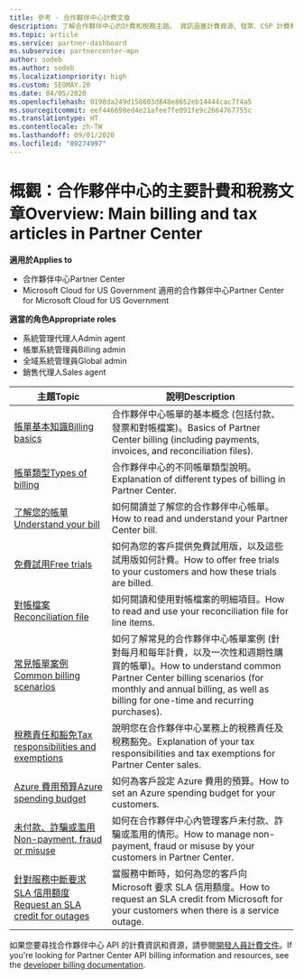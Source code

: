 ```yaml
---
title: 參考 - 合作夥伴中心計費文章
description: 了解合作夥伴中心的計費和稅務主題。 資訊涵蓋計費資源、發票、CSP 計費和稅務。
ms.topic: article
ms.service: partner-dashboard
ms.subservice: partnercenter-mpn
author: sodeb
ms.author: sodeb
ms.localizationpriority: high
ms.custom: SEOMAY.20
ms.date: 04/05/2020
ms.openlocfilehash: 0198da249d158603d848e8652eb14444cac7f4a5
ms.sourcegitcommit: eef446698ed4e21afee7fe091fe9c2664767755c
ms.translationtype: HT
ms.contentlocale: zh-TW
ms.lasthandoff: 09/01/2020
ms.locfileid: "89274997"
---
```

# <a name="overview-main-billing-and-tax-articles-in-partner-center"></a><span data-ttu-id="e22ac-104">概觀：合作夥伴中心的主要計費和稅務文章</span><span class="sxs-lookup"><span data-stu-id="e22ac-104">Overview: Main billing and tax articles in Partner Center</span></span>

<span data-ttu-id="e22ac-105">**適用於**</span><span class="sxs-lookup"><span data-stu-id="e22ac-105">**Applies to**</span></span>

- <span data-ttu-id="e22ac-106">合作夥伴中心</span><span class="sxs-lookup"><span data-stu-id="e22ac-106">Partner Center</span></span>
- <span data-ttu-id="e22ac-107">Microsoft Cloud for US Government 適用的合作夥伴中心</span><span class="sxs-lookup"><span data-stu-id="e22ac-107">Partner Center for Microsoft Cloud for US Government</span></span>

<span data-ttu-id="e22ac-108">**適當的角色**</span><span class="sxs-lookup"><span data-stu-id="e22ac-108">**Appropriate roles**</span></span>

- <span data-ttu-id="e22ac-109">系統管理代理人</span><span class="sxs-lookup"><span data-stu-id="e22ac-109">Admin agent</span></span>
- <span data-ttu-id="e22ac-110">帳單系統管理員</span><span class="sxs-lookup"><span data-stu-id="e22ac-110">Billing admin</span></span>
- <span data-ttu-id="e22ac-111">全域系統管理員</span><span class="sxs-lookup"><span data-stu-id="e22ac-111">Global admin</span></span>
- <span data-ttu-id="e22ac-112">銷售代理人</span><span class="sxs-lookup"><span data-stu-id="e22ac-112">Sales agent</span></span>

| <span data-ttu-id="e22ac-113">主題</span><span class="sxs-lookup"><span data-stu-id="e22ac-113">Topic</span></span> | <span data-ttu-id="e22ac-114">說明</span><span class="sxs-lookup"><span data-stu-id="e22ac-114">Description</span></span> |
| ----- | ----------- |
| [<span data-ttu-id="e22ac-115">帳單基本知識</span><span class="sxs-lookup"><span data-stu-id="e22ac-115">Billing basics</span></span>](billing-basics.md) | <span data-ttu-id="e22ac-116">合作夥伴中心帳單的基本概念 (包括付款、發票和對帳檔案)。</span><span class="sxs-lookup"><span data-stu-id="e22ac-116">Basics of Partner Center billing (including payments, invoices, and reconciliation files).</span></span> |
| [<span data-ttu-id="e22ac-117">帳單類型</span><span class="sxs-lookup"><span data-stu-id="e22ac-117">Types of billing</span></span>](billing-different-types.md) | <span data-ttu-id="e22ac-118">合作夥伴中心的不同帳單類型說明。</span><span class="sxs-lookup"><span data-stu-id="e22ac-118">Explanation of different types of billing in Partner Center.</span></span> |
| [<span data-ttu-id="e22ac-119">了解您的帳單</span><span class="sxs-lookup"><span data-stu-id="e22ac-119">Understand your bill</span></span>](read-your-bill.md) | <span data-ttu-id="e22ac-120">如何閱讀並了解您的合作夥伴中心帳單。</span><span class="sxs-lookup"><span data-stu-id="e22ac-120">How to read and understand your Partner Center bill.</span></span> |
| [<span data-ttu-id="e22ac-121">免費試用</span><span class="sxs-lookup"><span data-stu-id="e22ac-121">Free trials</span></span>](offer-your-customers-trials-of-microsoft-products.md) | <span data-ttu-id="e22ac-122">如何為您的客戶提供免費試用版，以及這些試用版如何計費。</span><span class="sxs-lookup"><span data-stu-id="e22ac-122">How to offer free trials to your customers and how these trials are billed.</span></span> |
| [<span data-ttu-id="e22ac-123">對帳檔案</span><span class="sxs-lookup"><span data-stu-id="e22ac-123">Reconciliation file</span></span>](use-the-reconciliation-files.md) | <span data-ttu-id="e22ac-124">如何閱讀和使用對帳檔案的明細項目。</span><span class="sxs-lookup"><span data-stu-id="e22ac-124">How to read and use your reconciliation file for line items.</span></span> |
| [<span data-ttu-id="e22ac-125">常見帳單案例</span><span class="sxs-lookup"><span data-stu-id="e22ac-125">Common billing scenarios</span></span>](common-billing-scenarios.md) | <span data-ttu-id="e22ac-126">如何了解常見的合作夥伴中心帳單案例 (針對每月和每年計費，以及一次性和週期性購買的帳單)。</span><span class="sxs-lookup"><span data-stu-id="e22ac-126">How to understand common Partner Center billing scenarios (for monthly and annual billing, as well as billing for one-time and recurring purchases).</span></span> |
| [<span data-ttu-id="e22ac-127">稅務責任和豁免</span><span class="sxs-lookup"><span data-stu-id="e22ac-127">Tax responsibilities and exemptions</span></span>](tax-and-tax-exemptions.md) | <span data-ttu-id="e22ac-128">說明您在合作夥伴中心業務上的稅務責任及稅務豁免。</span><span class="sxs-lookup"><span data-stu-id="e22ac-128">Explanation of your tax responsibilities and tax exemptions for Partner Center sales.</span></span> |
| [<span data-ttu-id="e22ac-129">Azure 費用預算</span><span class="sxs-lookup"><span data-stu-id="e22ac-129">Azure spending budget</span></span>](set-an-azure-spending-budget-for-your-customers.md) | <span data-ttu-id="e22ac-130">如何為客戶設定 Azure 費用的預算。</span><span class="sxs-lookup"><span data-stu-id="e22ac-130">How to set an Azure spending budget for your customers.</span></span> |
| [<span data-ttu-id="e22ac-131">未付款、詐騙或濫用</span><span class="sxs-lookup"><span data-stu-id="e22ac-131">Non-payment, fraud or misuse</span></span>](non-payment-fraud-misuse.md) | <span data-ttu-id="e22ac-132">如何在合作夥伴中心內管理客戶未付款、詐騙或濫用的情形。</span><span class="sxs-lookup"><span data-stu-id="e22ac-132">How to manage non-payment, fraud or misuse by your customers in Partner Center.</span></span> |
| [<span data-ttu-id="e22ac-133">針對服務中斷要求 SLA 信用額度</span><span class="sxs-lookup"><span data-stu-id="e22ac-133">Request an SLA credit for outages</span></span>](request-credit.md) | <span data-ttu-id="e22ac-134">當服務中斷時，如何為您的客戶向 Microsoft 要求 SLA 信用額度。</span><span class="sxs-lookup"><span data-stu-id="e22ac-134">How to request an SLA credit from Microsoft for your customers when there is a service outage.</span></span> |

<span data-ttu-id="e22ac-135">如果您要尋找合作夥伴中心 API 的計費資訊和資源，請參閱[開發人員計費文件](https://docs.microsoft.com/partner-center/develop/manage-billing)。</span><span class="sxs-lookup"><span data-stu-id="e22ac-135">If you're looking for Partner Center API billing information and resources, see the [developer billing documentation](https://docs.microsoft.com/partner-center/develop/manage-billing).</span></span>
